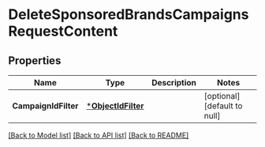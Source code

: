 # DeleteSponsoredBrandsCampaignsRequestContent

## Properties
Name | Type | Description | Notes
------------ | ------------- | ------------- | -------------
**CampaignIdFilter** | [***ObjectIdFilter**](ObjectIdFilter.md) |  | [optional] [default to null]

[[Back to Model list]](../README.md#documentation-for-models) [[Back to API list]](../README.md#documentation-for-api-endpoints) [[Back to README]](../README.md)

